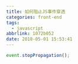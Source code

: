 ```yaml
---
title: 如何阻止JS事件穿透
categories: front-end
tags:
  - javascript
abbrlink: 1072b052
date: 2018-05-01 15:53:41
---
```


```js
event.stopPropagation();
```